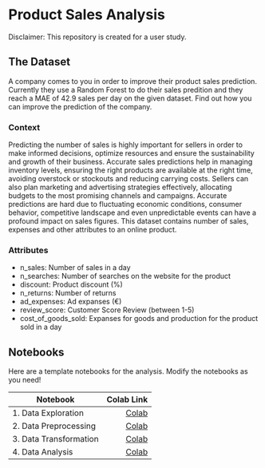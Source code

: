 # Product Sales Analysis

Disclaimer: This repository is created for a user study.

## The Dataset

A company comes to you in order to improve their product sales prediction. Currently they use a Random Forest to do their sales predition and they reach a MAE of 42.9 sales per day on the given dataset. Find out how you can improve the prediction of the company.

### Context
Predicting the number of sales is highly important for sellers in order to make informed decisions, optimize resources and ensure the sustainability and growth of their business. Accurate sales predictions help in managing inventory levels, ensuring the right products are available at the right time, avoiding overstock or stockouts and reducing carrying costs. Sellers can also plan marketing and advertising strategies effectively, allocating budgets to the most promising channels and campaigns. Accurate predictions are hard due to fluctuating economic conditions, consumer behavior, competitive landscape and even unpredictable events can have a profound impact on sales figures. This dataset contains number of sales, expenses and other attributes to an online product.

### Attributes
- n_sales: Number of sales in a day
- n_searches: Number of searches on the website for the product
- discount: Product discount (%)
- n_returns: Number of returns
- ad_expenses: Ad expanses (€)
- review_score: Customer Score Review (between 1-5)
- cost_of_goods_sold: Expanses for goods and production for the product sold in a day

## Notebooks
Here are a template notebooks for the analysis. Modify the notebooks as you need!

| Notebook               | Colab Link    | 
| ---------------------- | -------------:|
| 1. Data Exploration    |  [Colab](https://colab.research.google.com/gist/nischa564/4bc83b26bbf8e1be77b2bbce8790e3d0/1-data_exploration.ipynb)    |
| 2. Data Preprocessing  |  [Colab](https://colab.research.google.com/gist/nischa564/7887e01519e1cfabfee0883e46da8ed5/2-data_preprocessing.ipynb)  |
| 3. Data Transformation |  [Colab](https://colab.research.google.com/gist/nischa564/f45b4ce8a560016bfc23d3c2ccd9d005/3-data_transformation.ipynb) |
| 4. Data Analysis       |  [Colab](https://colab.research.google.com/gist/nischa564/6f4fa8117ca7345764d4f48bd68c34c6/4-data_analysis.ipynb)       |
